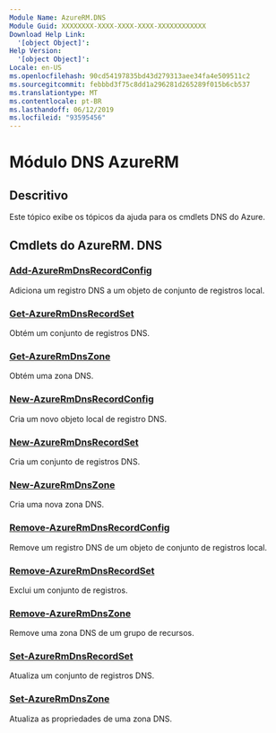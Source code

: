 ```yaml
---
Module Name: AzureRM.DNS
Module Guid: XXXXXXXX-XXXX-XXXX-XXXX-XXXXXXXXXXXX
Download Help Link:
  '[object Object]': 
Help Version:
  '[object Object]': 
Locale: en-US
ms.openlocfilehash: 90cd54197835bd43d279313aee34fa4e509511c2
ms.sourcegitcommit: febbbd3f75c8dd1a296281d265289f015b6cb537
ms.translationtype: MT
ms.contentlocale: pt-BR
ms.lasthandoff: 06/12/2019
ms.locfileid: "93595456"
---
```

# Módulo DNS AzureRM
## Descritivo
Este tópico exibe os tópicos da ajuda para os cmdlets DNS do Azure.

## Cmdlets do AzureRM. DNS
### [Add-AzureRmDnsRecordConfig](Add-AzureRmDnsRecordConfig.md)
Adiciona um registro DNS a um objeto de conjunto de registros local.

### [Get-AzureRmDnsRecordSet](Get-AzureRmDnsRecordSet.md)
Obtém um conjunto de registros DNS.

### [Get-AzureRmDnsZone](Get-AzureRmDnsZone.md)
Obtém uma zona DNS.

### [New-AzureRmDnsRecordConfig](New-AzureRmDnsRecordConfig.md)
Cria um novo objeto local de registro DNS.

### [New-AzureRmDnsRecordSet](New-AzureRmDnsRecordSet.md)
Cria um conjunto de registros DNS.

### [New-AzureRmDnsZone](New-AzureRmDnsZone.md)
Cria uma nova zona DNS.

### [Remove-AzureRmDnsRecordConfig](Remove-AzureRmDnsRecordConfig.md)
Remove um registro DNS de um objeto de conjunto de registros local.

### [Remove-AzureRmDnsRecordSet](Remove-AzureRmDnsRecordSet.md)
Exclui um conjunto de registros.

### [Remove-AzureRmDnsZone](Remove-AzureRmDnsZone.md)
Remove uma zona DNS de um grupo de recursos.

### [Set-AzureRmDnsRecordSet](Set-AzureRmDnsRecordSet.md)
Atualiza um conjunto de registros DNS.

### [Set-AzureRmDnsZone](Set-AzureRmDnsZone.md)
Atualiza as propriedades de uma zona DNS.

